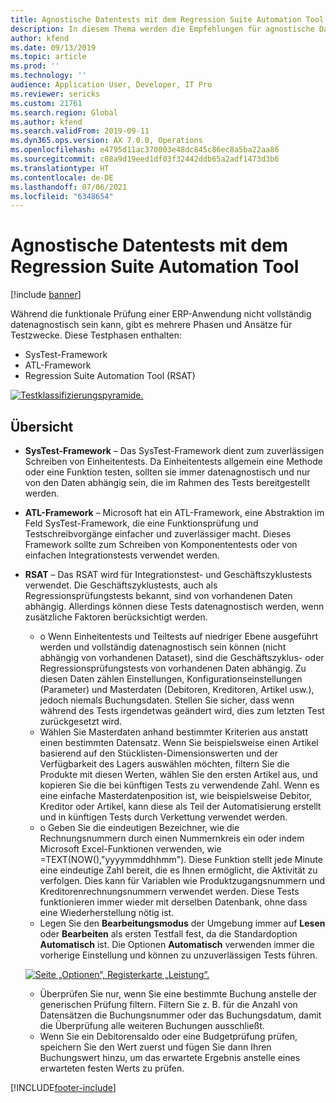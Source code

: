 ```yaml
---
title: Agnostische Datentests mit dem Regression Suite Automation Tool
description: In diesem Thema werden die Empfehlungen für agnostische Datentests mit Regression Suite Automation Tool beschrieben.
author: kfend
ms.date: 09/13/2019
ms.topic: article
ms.prod: ''
ms.technology: ''
audience: Application User, Developer, IT Pro
ms.reviewer: sericks
ms.custom: 21761
ms.search.region: Global
ms.author: kfend
ms.search.validFrom: 2019-09-11
ms.dyn365.ops.version: AX 7.0.0, Operations
ms.openlocfilehash: e4795d11ac370003e48dc845c86ec8a5ba22aa86
ms.sourcegitcommit: c08a9d19eed1df03f32442ddb65a2adf1473d3b6
ms.translationtype: HT
ms.contentlocale: de-DE
ms.lasthandoff: 07/06/2021
ms.locfileid: "6348654"
---
```

# <a name="data-agnostic-testing-using-the-regression-suite-automation-tool"></a>Agnostische Datentests mit dem Regression Suite Automation Tool

[!include [banner](../includes/banner.md)]

Während die funktionale Prüfung einer ERP-Anwendung nicht vollständig datenagnostisch sein kann, gibt es mehrere Phasen und Ansätze für Testzwecke. Diese Testphasen enthalten:  

- SysTest-Framework
- ATL-Framework
- Regression Suite Automation Tool (RSAT)

[![Testklassifizierungspyramide.](./media/rsat-data-agnostic-testing-01.PNG)](./media/rsat-data-agnostic-testing-01.PNG)

## <a name="overview"></a>Übersicht
-   **SysTest-Framework** – Das SysTest-Framework dient zum zuverlässigen Schreiben von Einheitentests. Da Einheitentests allgemein eine Methode oder eine Funktion testen, sollten sie immer datenagnostisch und nur von den Daten abhängig sein, die im Rahmen des Tests bereitgestellt werden.
-   **ATL-Framework** – Microsoft hat ein ATL-Framework, eine Abstraktion im Feld SysTest-Framework, die eine Funktionsprüfung und Testschreibvorgänge einfacher und zuverlässiger macht. Dieses Framework sollte zum Schreiben von Komponententests oder von einfachen Integrationstests verwendet werden.
-   **RSAT** – Das RSAT wird für Integrationstest- und Geschäftszyklustests verwendet. Die Geschäftszyklustests, auch als Regressionsprüfungstests bekannt, sind von vorhandenen Daten abhängig. Allerdings können diese Tests datenagnostisch werden, wenn zusätzliche Faktoren berücksichtigt werden. 

    - o Wenn Einheitentests und Teiltests auf niedriger Ebene ausgeführt werden und vollständig datenagnostisch sein können (nicht abhängig von vorhandenen Dataset), sind die Geschäftszyklus- oder Regressionsprüfungstests von vorhandenen Daten abhängig. Zu diesen Daten zählen Einstellungen, Konfigurationseinstellungen (Parameter) und Masterdaten (Debitoren, Kreditoren, Artikel usw.), jedoch niemals Buchungsdaten. Stellen Sie sicher, dass wenn während des Tests irgendetwas geändert wird, dies zum letzten Test zurückgesetzt wird.
    - Wählen Sie Masterdaten anhand bestimmter Kriterien aus anstatt einen bestimmten Datensatz. Wenn Sie beispielsweise einen Artikel basierend auf den Stücklisten-Dimensionswerten und der Verfügbarkeit des Lagers auswählen möchten, filtern Sie die Produkte mit diesen Werten, wählen Sie den ersten Artikel aus, und kopieren Sie die bei künftigen Tests zu verwendende Zahl. Wenn es eine einfache Masterdatenposition ist, wie beispielsweise Debitor, Kreditor oder Artikel, kann diese als Teil der Automatisierung erstellt und in künftigen Tests durch Verkettung verwendet werden. 
    - o Geben Sie die eindeutigen Bezeichner, wie die Rechnungsnummern durch einen Nummernkreis ein oder indem Microsoft Excel-Funktionen verwenden, wie =TEXT(NOW(),"yyyymmddhhmm"). Diese Funktion stellt jede Minute eine eindeutige Zahl bereit, die es Ihnen ermöglicht, die Aktivität zu verfolgen. Dies kann für Variablen wie Produktzugangsnummern und Kreditorenrechnungsnummern verwendet werden. Diese Tests funktionieren immer wieder mit derselben Datenbank, ohne dass eine Wiederherstellung nötig ist.
    - Legen Sie den **Bearbeitungsmodus** der Umgebung immer auf **Lesen** oder **Bearbeiten** als ersten Testfall fest, da die Standardoption **Automatisch** ist. Die Optionen **Automatisch** verwenden immer die vorherige Einstellung und können zu unzuverlässigen Tests führen. 
 
    [![Seite „Optionen“, Registerkarte „Leistung“.](./media/rsat-data-agnostic-testing-02.PNG)](./media/rsat-data-agnostic-testing-02.PNG)
 
    - Überprüfen Sie nur, wenn Sie eine bestimmte Buchung anstelle der generischen Prüfung filtern. Filtern Sie z. B. für die Anzahl von Datensätzen die Buchungsnummer oder das Buchungsdatum, damit die Überprüfung alle weiteren Buchungen ausschließt. 
    - Wenn Sie ein Debitorensaldo oder eine Budgetprüfung prüfen, speichern Sie den Wert zuerst und fügen Sie dann Ihren Buchungswert hinzu, um das erwartete Ergebnis anstelle eines erwarteten festen Werts zu prüfen. 
 


[!INCLUDE[footer-include](../../../includes/footer-banner.md)]